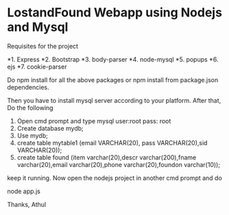 # LostandFound Webapp using Nodejs and Mysql
Requisites for the project

*1. Express
*2. Bootstrap
*3. body-parser
*4. node-mysql
*5. popups
*6. ejs
*7. cookie-parser

Do npm install for all the above packages or npm install from package.json dependencies.

Then you have to install mysql server according to your platform.
After that,
Do the following 
1. Open cmd prompt and type mysql user:root  pass: root
2. Create database mydb;
3. Use mydb;
4. create table mytable1 (email VARCHAR(20), pass VARCHAR(20),sid VARCHAR(20));
5. create table found (item varchar(20),descr varchar(200),fname
varchar(20),email varchar(20),phone varchar(20),foundon varchar(10));

keep it running.
Now open the nodejs project in another cmd prompt and do 

node app.js

Thanks, 
Athul
